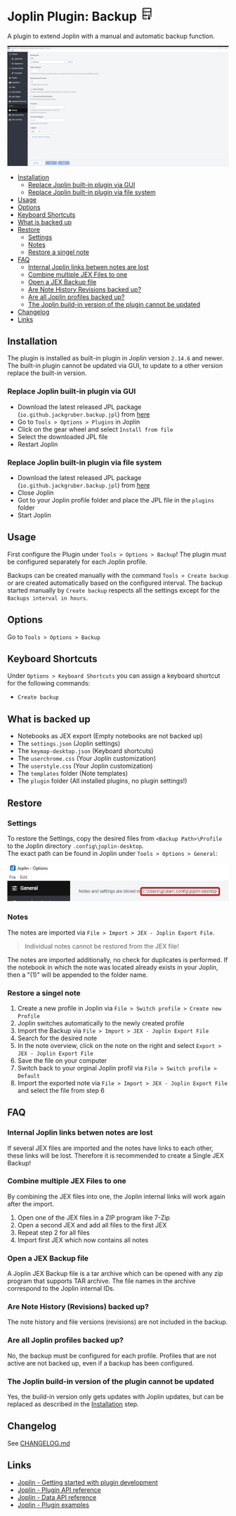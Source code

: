 # Joplin Plugin: Backup <img src=img/icon_32.png>

A plugin to extend Joplin with a manual and automatic backup function.

<!-- markdownlint-disable MD033 -->
<!-- markdownlint-disable MD028 -->
<!-- markdownlint-disable MD007 -->

<img src=img/main.png>

<!-- prettier-ignore-start -->
<!-- TOC depthfrom:2 orderedlist:false -->

- [Installation](#installation)
    - [Replace Joplin built-in plugin via GUI](#replace-joplin-built-in-plugin-via-gui)
    - [Replace Joplin built-in plugin via file system](#replace-joplin-built-in-plugin-via-file-system)
- [Usage](#usage)
- [Options](#options)
- [Keyboard Shortcuts](#keyboard-shortcuts)
- [What is backed up](#what-is-backed-up)
- [Restore](#restore)
    - [Settings](#settings)
    - [Notes](#notes)
    - [Restore a singel note](#restore-a-singel-note)
- [FAQ](#faq)
    - [Internal Joplin links betwen notes are lost](#internal-joplin-links-betwen-notes-are-lost)
    - [Combine multiple JEX Files to one](#combine-multiple-jex-files-to-one)
    - [Open a JEX Backup file](#open-a-jex-backup-file)
    - [Are Note History Revisions backed up?](#are-note-history-revisions-backed-up)
    - [Are all Joplin profiles backed up?](#are-all-joplin-profiles-backed-up)
    - [The Joplin build-in version of the plugin cannot be updated](#the-joplin-build-in-version-of-the-plugin-cannot-be-updated)
- [Changelog](#changelog)
- [Links](#links)

<!-- /TOC -->
<!-- prettier-ignore-end -->

## Installation

The plugin is installed as built-in plugin in Joplin version `2.14.6` and newer.
The built-in plugin cannot be updated via GUI, to update to a other version replace the built-in version.

### Replace Joplin built-in plugin via GUI

- Download the latest released JPL package (`io.github.jackgruber.backup.jpl`) from [here](https://github.com/JackGruber/joplin-plugin-backup/releases/latest)
- Go to `Tools > Options > Plugins` in Joplin
- Click on the gear wheel and select `Install from file`
- Select the downloaded JPL file
- Restart Joplin

### Replace Joplin built-in plugin via file system

- Download the latest released JPL package (`io.github.jackgruber.backup.jpl`) from [here](https://github.com/JackGruber/joplin-plugin-backup/releases/latest)
- Close Joplin
- Got to your Joplin profile folder and place the JPL file in the `plugins` folder
- Start Joplin

## Usage

First configure the Plugin under `Tools > Options > Backup`!
The plugin must be configured separately for each Joplin profile.

Backups can be created manually with the command `Tools > Create backup` or are created automatically based on the configured interval.
The backup started manually by `Create backup` respects all the settings except for the `Backups interval in hours`.

## Options

Go to `Tools > Options > Backup`

## Keyboard Shortcuts

Under `Options > Keyboard Shortcuts` you can assign a keyboard shortcut for the following commands:

- `Create backup`

## What is backed up

- Notebooks as JEX export (Empty notebooks are not backed up)
- The `settings.json` (Joplin settings)
- The `keymap-desktop.json` (Keyboard shortcuts)
- The `userchrome.css` (Your Joplin customization)
- The `userstyle.css` (Your Joplin customization)
- The `templates` folder (Note templates)
- The `plugin` folder (All installed plugins, no plugin settings!)

## Restore

### Settings

To restore the Settings, copy the desired files from `<Backup Path>\Profile` to the Joplin directory `.config\joplin-desktop`.  
The exact path can be found in Joplin under `Tools > Options > General`:

<img src=img/joplin_path_in_gui.jpg>

### Notes

The notes are imported via `File > Import > JEX - Joplin Export File`.

> Individual notes cannot be restored from the JEX file!

The notes are imported additionally, no check for duplicates is performed.
If the notebook in which the note was located already exists in your Joplin, then a "(1)" will be appended to the folder name.

### Restore a singel note

1. Create a new profile in Joplin via `File > Switch profile > Create new Profile`
2. Joplin switches automatically to the newly created profile
3. Import the Backup via `File > Import > JEX - Joplin Export File`
4. Search for the desired note
5. In the note overview, click on the note on the right and select `Export > JEX - Joplin Export File`
6. Save the file on your computer
7. Switch back to your orginal Joplin profil via `File > Switch profile > Default`
8. Import the exported note via `File > Import > JEX - Joplin Export File` and select the file from step 6

## FAQ

### Internal Joplin links betwen notes are lost

If several JEX files are imported and the notes have links to each other, these links will be lost.
Therefore it is recommended to create a Single JEX Backup!

### Combine multiple JEX Files to one

By combining the JEX files into one, the Joplin internal links will work again after the import.

1. Open one of the JEX files in a ZIP program like 7-Zip
2. Open a second JEX and add all files to the first JEX
3. Repeat step 2 for all files
4. Import first JEX which now contains all notes

### Open a JEX Backup file

A Joplin JEX Backup file is a tar archive which can be opened with any zip program that supports TAR archive.
The file names in the archive correspond to the Joplin internal IDs.

### Are Note History (Revisions) backed up?

The note history and file versions (revisions) are not included in the backup.

### Are all Joplin profiles backed up?

No, the backup must be configured for each profile.
Profiles that are not active are not backed up, even if a backup has been configured.

### The Joplin build-in version of the plugin cannot be updated

Yes, the build-in version only gets updates with Joplin updates, but can be replaced as described in the [Installation](#installation) step.

## Changelog

See [CHANGELOG.md](CHANGELOG.md)

## Links

- [Joplin - Getting started with plugin development](https://joplinapp.org/api/get_started/plugins/)
- [Joplin - Plugin API reference](https://joplinapp.org/api/references/plugin_api/classes/joplin.html)
- [Joplin - Data API reference](https://joplinapp.org/api/references/rest_api/)
- [Joplin - Plugin examples](https://github.com/laurent22/joplin/tree/dev/packages/app-cli/tests/support/plugins)
